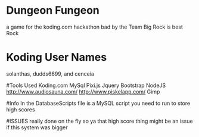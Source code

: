 # Dungeon Fungeon
a game for the koding.com hackathon bad by the Team Big Rock is best Rock

# Koding User Names
solanthas, dudds6699, and cenceia

#Tools Used
Koding.com
MySql
Pixi.js
Jquery
Bootstrap
NodeJS
http://www.audiosauna.com/
http://www.piskelapp.com/
Gimp

#Info
  In the DatabaseScripts file is a MySQL script you need to run to store high scores
  
#ISSUES
  really done on the fly so ya that high score thing might be an issue if this system was bigger
